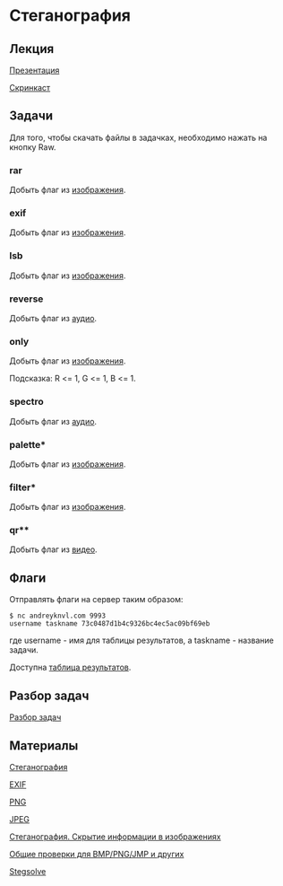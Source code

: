 Стеганография
===========

## Лекция

[Презентация](https://github.com/xairy/mipt-ctf/tree/master/02-crypto/04-stego/slides.pdf)

[Скринкаст](https://www.youtube.com/watch?v=HyDFElOil-I)


## Задачи

Для того, чтобы скачать файлы в задачках, необходимо нажать на кнопку Raw.

### rar

Добыть флаг из [изображения](https://github.com/xairy/mipt-ctf/blob/master/02-crypto/04-stego/tasks/rar.jpg).

### exif

Добыть флаг из [изображения](https://github.com/xairy/mipt-ctf/blob/master/02-crypto/04-stego/tasks/exif.jpg).

### lsb

Добыть флаг из [изображения](https://github.com/xairy/mipt-ctf/blob/master/02-crypto/04-stego/tasks/lsb.png).

### reverse

Добыть флаг из [аудио](https://github.com/xairy/mipt-ctf/blob/master/02-crypto/04-stego/tasks/reverse.wav).

### only

Добыть флаг из [изображения](https://github.com/xairy/mipt-ctf/blob/master/02-crypto/04-stego/tasks/only.png).

Подсказка: R <= 1, G <= 1, B <= 1.

### spectro

Добыть флаг из [аудио](https://github.com/xairy/mipt-ctf/blob/master/02-crypto/04-stego/tasks/spectro.wav).

### palette\*

Добыть флаг из [изображения](https://github.com/xairy/mipt-ctf/blob/master/02-crypto/04-stego/tasks/palette.png).

### filter\*

Добыть флаг из [изображения](https://github.com/xairy/mipt-ctf/blob/master/02-crypto/04-stego/tasks/filter.png).

### qr\*\*

Добыть флаг из [видео](https://github.com/xairy/mipt-ctf/blob/master/02-crypto/04-stego/tasks/qr.mp4).


## Флаги

Отправлять флаги на сервер таким образом:
```
$ nc andreyknvl.com 9993
username taskname 73c0487d1b4c9326bc4ec5ac09bf69eb
```
где username - имя для таблицы результатов, а taskname - название задачи.

Доступна [таблица результатов](https://andreyknvl.com/mipt-ctf).


## Разбор задач

[Разбор задач](https://github.com/xairy/mipt-ctf/blob/master/02-crypto/04-stego/WRITEUP.md)


## Материалы

[Стеганография](https://ru.wikipedia.org/wiki/%D0%A1%D1%82%D0%B5%D0%B3%D0%B0%D0%BD%D0%BE%D0%B3%D1%80%D0%B0%D1%84%D0%B8%D1%8F)

[EXIF](https://ru.wikipedia.org/wiki/EXIF)

[PNG](https://en.wikipedia.org/wiki/Portable_Network_Graphics)

[JPEG](https://en.wikipedia.org/wiki/JPEG)

[Стеганография. Скрытие информации в изображениях](http://xain.hackerdom.ru/zine/online/issue0/Steganography.html)

[Общие проверки для BMP/PNG/JMP и других](http://kmb.ufoctf.ru/stego/pic_stego/main.html)

[Stegsolve](http://kmb.ufoctf.ru/stego/stegsolve/main.html)
